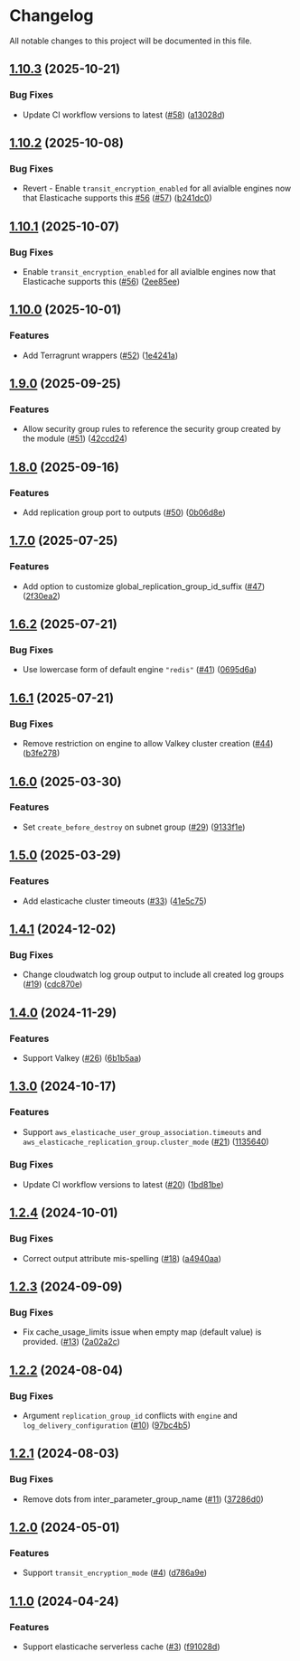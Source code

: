 # Changelog

All notable changes to this project will be documented in this file.

## [1.10.3](https://github.com/terraform-aws-modules/terraform-aws-elasticache/compare/v1.10.2...v1.10.3) (2025-10-21)

### Bug Fixes

* Update CI workflow versions to latest ([#58](https://github.com/terraform-aws-modules/terraform-aws-elasticache/issues/58)) ([a13028d](https://github.com/terraform-aws-modules/terraform-aws-elasticache/commit/a13028dea53c3679ec38b3e048405ab9f2c8481e))

## [1.10.2](https://github.com/terraform-aws-modules/terraform-aws-elasticache/compare/v1.10.1...v1.10.2) (2025-10-08)


### Bug Fixes

* Revert - Enable `transit_encryption_enabled` for all avialble engines now that Elasticache supports this [#56](https://github.com/terraform-aws-modules/terraform-aws-elasticache/issues/56) ([#57](https://github.com/terraform-aws-modules/terraform-aws-elasticache/issues/57)) ([b241dc0](https://github.com/terraform-aws-modules/terraform-aws-elasticache/commit/b241dc02309f03fe2475025aba9128caf565104f))

## [1.10.1](https://github.com/terraform-aws-modules/terraform-aws-elasticache/compare/v1.10.0...v1.10.1) (2025-10-07)


### Bug Fixes

* Enable `transit_encryption_enabled` for all avialble engines now that Elasticache supports this ([#56](https://github.com/terraform-aws-modules/terraform-aws-elasticache/issues/56)) ([2ee85ee](https://github.com/terraform-aws-modules/terraform-aws-elasticache/commit/2ee85eebdf450f3125ca6542b7f6a4f2f13fbecc))

## [1.10.0](https://github.com/terraform-aws-modules/terraform-aws-elasticache/compare/v1.9.0...v1.10.0) (2025-10-01)


### Features

* Add Terragrunt wrappers ([#52](https://github.com/terraform-aws-modules/terraform-aws-elasticache/issues/52)) ([1e4241a](https://github.com/terraform-aws-modules/terraform-aws-elasticache/commit/1e4241a561af6d23bdef50da995a77502b6a9fa7))

## [1.9.0](https://github.com/terraform-aws-modules/terraform-aws-elasticache/compare/v1.8.0...v1.9.0) (2025-09-25)


### Features

* Allow security group rules to reference the security group created by the module ([#51](https://github.com/terraform-aws-modules/terraform-aws-elasticache/issues/51)) ([42ccd24](https://github.com/terraform-aws-modules/terraform-aws-elasticache/commit/42ccd2429c927913a043ead7f14dc14277df5c7b))

## [1.8.0](https://github.com/terraform-aws-modules/terraform-aws-elasticache/compare/v1.7.0...v1.8.0) (2025-09-16)


### Features

* Add replication group port to outputs ([#50](https://github.com/terraform-aws-modules/terraform-aws-elasticache/issues/50)) ([0b06d8e](https://github.com/terraform-aws-modules/terraform-aws-elasticache/commit/0b06d8e4a74a602ad774f9d8f0422734e19ab680))

## [1.7.0](https://github.com/terraform-aws-modules/terraform-aws-elasticache/compare/v1.6.2...v1.7.0) (2025-07-25)


### Features

* Add option to customize global_replication_group_id_suffix ([#47](https://github.com/terraform-aws-modules/terraform-aws-elasticache/issues/47)) ([2f30ea2](https://github.com/terraform-aws-modules/terraform-aws-elasticache/commit/2f30ea2b2fdd017c747262061095b66bc6bf09a7))

## [1.6.2](https://github.com/terraform-aws-modules/terraform-aws-elasticache/compare/v1.6.1...v1.6.2) (2025-07-21)


### Bug Fixes

* Use lowercase form of default engine `"redis"` ([#41](https://github.com/terraform-aws-modules/terraform-aws-elasticache/issues/41)) ([0695d6a](https://github.com/terraform-aws-modules/terraform-aws-elasticache/commit/0695d6a0512b144651cd11dea5929f48730fb916))

## [1.6.1](https://github.com/terraform-aws-modules/terraform-aws-elasticache/compare/v1.6.0...v1.6.1) (2025-07-21)


### Bug Fixes

* Remove restriction on engine to allow Valkey cluster creation ([#44](https://github.com/terraform-aws-modules/terraform-aws-elasticache/issues/44)) ([b3fe278](https://github.com/terraform-aws-modules/terraform-aws-elasticache/commit/b3fe278d2f12a76a34d6b32b847a58c3b210f7f1))

## [1.6.0](https://github.com/terraform-aws-modules/terraform-aws-elasticache/compare/v1.5.0...v1.6.0) (2025-03-30)


### Features

* Set `create_before_destroy` on subnet group ([#29](https://github.com/terraform-aws-modules/terraform-aws-elasticache/issues/29)) ([9133f1e](https://github.com/terraform-aws-modules/terraform-aws-elasticache/commit/9133f1ec80c4cefef8dd5a763f6f6d9e4526276e))

## [1.5.0](https://github.com/terraform-aws-modules/terraform-aws-elasticache/compare/v1.4.1...v1.5.0) (2025-03-29)


### Features

* Add elasticache cluster timeouts ([#33](https://github.com/terraform-aws-modules/terraform-aws-elasticache/issues/33)) ([41e5c75](https://github.com/terraform-aws-modules/terraform-aws-elasticache/commit/41e5c75b2ea15a8631f8bb9f7f73ad5d868eeddf))

## [1.4.1](https://github.com/terraform-aws-modules/terraform-aws-elasticache/compare/v1.4.0...v1.4.1) (2024-12-02)


### Bug Fixes

* Change cloudwatch log group output to include all created log groups ([#19](https://github.com/terraform-aws-modules/terraform-aws-elasticache/issues/19)) ([cdc870e](https://github.com/terraform-aws-modules/terraform-aws-elasticache/commit/cdc870e425fd34a93f3e38adccf8eb4c8fd1ef1a))

## [1.4.0](https://github.com/terraform-aws-modules/terraform-aws-elasticache/compare/v1.3.0...v1.4.0) (2024-11-29)


### Features

* Support Valkey ([#26](https://github.com/terraform-aws-modules/terraform-aws-elasticache/issues/26)) ([6b1b5aa](https://github.com/terraform-aws-modules/terraform-aws-elasticache/commit/6b1b5aa4576942bad13a6c8a8420e958a7327fad))

## [1.3.0](https://github.com/terraform-aws-modules/terraform-aws-elasticache/compare/v1.2.4...v1.3.0) (2024-10-17)


### Features

* Support `aws_elasticache_user_group_association.timeouts` and `aws_elasticache_replication_group.cluster_mode` ([#21](https://github.com/terraform-aws-modules/terraform-aws-elasticache/issues/21)) ([1135640](https://github.com/terraform-aws-modules/terraform-aws-elasticache/commit/1135640455df0ee16ef76bb5b0c6c3f069483b98))


### Bug Fixes

* Update CI workflow versions to latest ([#20](https://github.com/terraform-aws-modules/terraform-aws-elasticache/issues/20)) ([1bd81be](https://github.com/terraform-aws-modules/terraform-aws-elasticache/commit/1bd81beec317d4b05fc847c4e3b41bbbcc8460ea))

## [1.2.4](https://github.com/terraform-aws-modules/terraform-aws-elasticache/compare/v1.2.3...v1.2.4) (2024-10-01)


### Bug Fixes

* Correct output attribute mis-spelling ([#18](https://github.com/terraform-aws-modules/terraform-aws-elasticache/issues/18)) ([a4940aa](https://github.com/terraform-aws-modules/terraform-aws-elasticache/commit/a4940aa5d8d3f6f9427c050c57b4cda90bf09856))

## [1.2.3](https://github.com/terraform-aws-modules/terraform-aws-elasticache/compare/v1.2.2...v1.2.3) (2024-09-09)


### Bug Fixes

* Fix cache_usage_limits issue when empty map (default value) is provided. ([#13](https://github.com/terraform-aws-modules/terraform-aws-elasticache/issues/13)) ([2a02a2c](https://github.com/terraform-aws-modules/terraform-aws-elasticache/commit/2a02a2cf0fa4d62cee9a56f5be727b1bab7808cd))

## [1.2.2](https://github.com/terraform-aws-modules/terraform-aws-elasticache/compare/v1.2.1...v1.2.2) (2024-08-04)


### Bug Fixes

* Argument `replication_group_id` conflicts with `engine` and `log_delivery_configuration` ([#10](https://github.com/terraform-aws-modules/terraform-aws-elasticache/issues/10)) ([97bc4b5](https://github.com/terraform-aws-modules/terraform-aws-elasticache/commit/97bc4b5dbab8d2ea78ffd6aaf5716ab271f11f59))

## [1.2.1](https://github.com/terraform-aws-modules/terraform-aws-elasticache/compare/v1.2.0...v1.2.1) (2024-08-03)


### Bug Fixes

* Remove dots from inter_parameter_group_name ([#11](https://github.com/terraform-aws-modules/terraform-aws-elasticache/issues/11)) ([37286d0](https://github.com/terraform-aws-modules/terraform-aws-elasticache/commit/37286d0a1f8759008b0f9a46d337e6769bddb380))

## [1.2.0](https://github.com/terraform-aws-modules/terraform-aws-elasticache/compare/v1.1.0...v1.2.0) (2024-05-01)


### Features

* Support `transit_encryption_mode`  ([#4](https://github.com/terraform-aws-modules/terraform-aws-elasticache/issues/4)) ([d786a9e](https://github.com/terraform-aws-modules/terraform-aws-elasticache/commit/d786a9eb1fe76e42693dd8f54c458ebcf9127e84))

## [1.1.0](https://github.com/terraform-aws-modules/terraform-aws-elasticache/compare/v1.0.0...v1.1.0) (2024-04-24)


### Features

* Support elasticache serverless cache ([#3](https://github.com/terraform-aws-modules/terraform-aws-elasticache/issues/3)) ([f91028d](https://github.com/terraform-aws-modules/terraform-aws-elasticache/commit/f91028dc62cae00249ecc2709f06cb1be3a961de))
